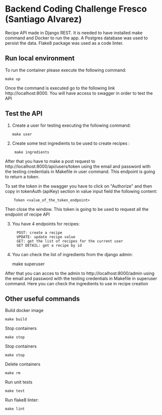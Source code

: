 Backend Coding Challenge Fresco (Santiago Alvarez)
====================================

Recipe API made in Django REST. It is needed to have installed make command and Docker to run the app.
A Postgres database was used to persist the data.
Flake8 package was used as a code linter.

## Run local environment

To run the container please execute the following command:

    make up

Once the command is executed go to the following link http://localhost:8000. You will have access to swagger
in order to test the API

## Test the API
1) Create a user for testing executing the following command:

       make user

2) Create some test ingredients to be used to create recipes :
   
        make ingredients


After that you have to make a post request to http://localhost:8000/api/users/token using the email and password 
with the testing credentials in Makefile in user command.
This endpoint is going to return a token. 

To set the token in the swagger you have to click on "Authorize" and then copy in tokenAuth (apiKey) section in value input field
the following content:

        Token <value_of_the_token_endpoint>

Then close the window. This token is going to be used to request all the endpoint of recipe API

3) You have 4 endpoints for recipes:

         POST: create a recipe
         UPDATE: update recipe value
         GET: get the list of recipes for the current user
         GET DETAIL: get a recipe by id

4) You can check the list of ingredients from the django admin:

      make superuser

After that you can acces to the admin to http://localhost:8000/admin using the email and password 
with the testing credentials in Makefile in superuser command. Here you can check the ingredients to use in recipe creation


## Other useful commands

Build docker image

    make build

Stop containers

    make stop

Stop containers

    make stop

Delete containers

    make rm

Run unit tests

    make test

Run flake8 linter:

    make lint
